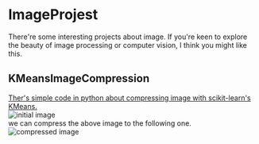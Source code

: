 # ImageProjest
There're some interesting projects about image. 
If you're keen to explore the beauty of image processing or computer vision, I think you might like this.
## KMeansImageCompression
[Ther's simple code in python about compressing image with scikit-learn's KMeans.](https://github.com/YibaYan/ImageProjects/tree/master/KMeansImageCompression)  
![initial image](https://github.com/YibaYan/ImageProjects/blob/master/KMeansImageCompression/pikachu.png)  
we can compress the above image to the following one.  
![compressed image](https://github.com/YibaYan/ImageProjects/blob/master/KMeansImageCompression/pikachu_compress.png)  